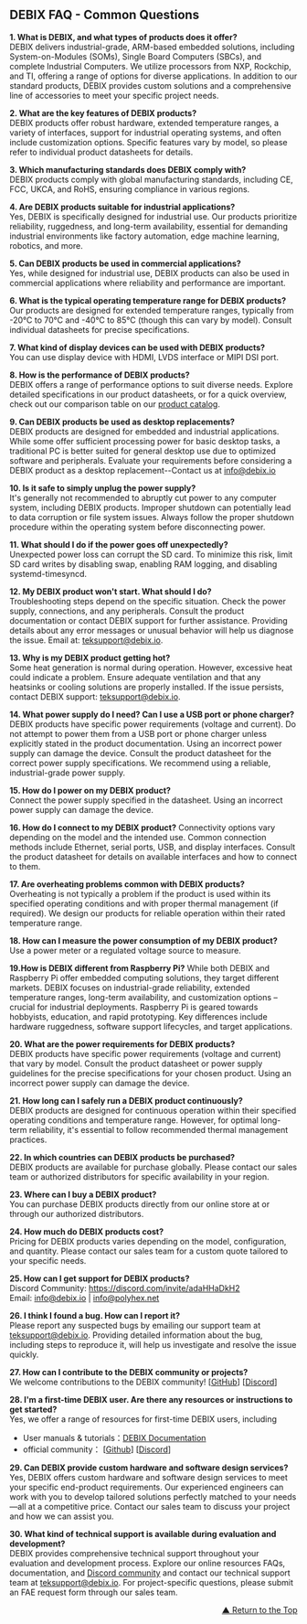 ## DEBIX FAQ - Common Questions

**1. What is DEBIX, and what types of products does it offer?**  
DEBIX delivers industrial-grade, ARM-based embedded solutions, including System-on-Modules (SOMs), Single Board Computers (SBCs), and complete Industrial Computers. We utilize processors from NXP, Rockchip, and TI, offering a range of options for diverse applications. In addition to our standard products, DEBIX provides custom solutions and a comprehensive line of accessories to meet your specific project needs.
    
**2. What are the key features of DEBIX products?**  
DEBIX products offer robust hardware, extended temperature ranges, a variety of interfaces, support for industrial operating systems, and often include customization options. Specific features vary by model, so please refer to individual product datasheets for details.
    
**3. Which manufacturing standards does DEBIX comply with?**  
DEBIX products comply with global manufacturing standards, including CE, FCC, UKCA, and RoHS, ensuring compliance in various regions.
    
**4. Are DEBIX products suitable for industrial applications?**  
Yes, DEBIX is specifically designed for industrial use. Our products prioritize reliability, ruggedness, and long-term availability, essential for demanding industrial environments like factory automation, edge machine learning, robotics, and more.
    
**5. Can DEBIX products be used in commercial applications?**   
Yes, while designed for industrial use, DEBIX products can also be used in commercial applications where reliability and performance are important.
    
**6. What is the typical operating temperature range for DEBIX products?** 
Our products are designed for extended temperature ranges, typically from -20°C to 70°C and -40°C to 85°C (though this can vary by model). Consult individual datasheets for precise specifications.
    
**7. What kind of display devices can be used with DEBIX products?**   
You can use display device with HDMI, LVDS interface or MIPI DSI port.
    

**8. How is the performance of DEBIX products?**   
DEBIX offers a range of performance options to suit diverse needs. Explore detailed specifications in our product datasheets, or for a quick overview, check out our comparison table on our [product catalog](https://debix.io///Uploads/donwnload/DEBIX_Catalog.pdf). 
    
**9. Can DEBIX products be used as desktop replacements?**   
DEBIX products are designed for embedded and industrial applications. While some offer sufficient processing power for basic desktop tasks, a traditional PC is better suited for general desktop use due to optimized software and peripherals. Evaluate your requirements before considering a DEBIX product as a desktop replacement--Contact us at info@debix.io
    
**10. Is it safe to simply unplug the power supply?**  
It's generally not recommended to abruptly cut power to any computer system, including DEBIX products. Improper shutdown can potentially lead to data corruption or file system issues. Always follow the proper shutdown procedure within the operating system before disconnecting power.
    
**11. What should I do if the power goes off unexpectedly?**  
Unexpected power loss can corrupt the SD card. To minimize this risk, limit SD card writes by disabling swap, enabling RAM logging, and disabling systemd-timesyncd.

**12. My DEBIX product won't start. What should I do?**  
Troubleshooting steps depend on the specific situation. Check the power supply, connections, and any peripherals. Consult the product documentation or contact DEBIX support for further assistance. Providing details about any error messages or unusual behavior will help us diagnose the issue. Email at: teksupport@debix.io.
 
**13. Why is my DEBIX product getting hot?**   
Some heat generation is normal during operation. However, excessive heat could indicate a problem. Ensure adequate ventilation and that any heatsinks or cooling solutions are properly installed. If the issue persists, contact DEBIX support: teksupport@debix.io.

**14. What power supply do I need? Can I use a USB port or phone charger?**  
DEBIX products have specific power requirements (voltage and current). Do not attempt to power them from a USB port or phone charger unless explicitly stated in the product documentation. Using an incorrect power supply can damage the device. Consult the product datasheet for the correct power supply specifications. We recommend using a reliable, industrial-grade power supply.
 
**15. How do I power on my DEBIX product?**  
Connect the power supply specified in the datasheet. Using an incorrect power supply can damage the device. 

**16. How do I connect to my DEBIX product?** 
Connectivity options vary depending on the model and the intended use. Common connection methods include Ethernet, serial ports, USB, and display interfaces. Consult the product datasheet for details on available interfaces and how to connect to them.
 
**17. Are overheating problems common with DEBIX products?**   
Overheating is not typically a problem if the product is used within its specified operating conditions and with proper thermal management (if required). We design our products for reliable operation within their rated temperature range.

**18. How can I measure the power consumption of my DEBIX product?**   
Use a power meter or a regulated voltage source to measure.

**19.How is DEBIX different from Raspberry Pi?**
While both DEBIX and Raspberry Pi offer embedded computing solutions, they target different markets. DEBIX focuses on industrial-grade reliability, extended temperature ranges, long-term availability, and customization options – crucial for industrial deployments. Raspberry Pi is geared towards hobbyists, education, and rapid prototyping. Key differences include hardware ruggedness, software support lifecycles, and target applications.

**20. What are the power requirements for DEBIX products?**   
DEBIX products have specific power requirements (voltage and current) that vary by model. Consult the product datasheet or power supply guidelines for the precise specifications for your chosen product. Using an incorrect power supply can damage the device.
 
**21. How long can I safely run a DEBIX product continuously?**   
DEBIX products are designed for continuous operation within their specified operating conditions and temperature range. However, for optimal long-term reliability, it's essential to follow recommended thermal management practices.

**22. In which countries can DEBIX products be purchased?**   
DEBIX products are available for purchase globally. Please contact our sales team or authorized distributors for specific availability in your region.

**23. Where can I buy a DEBIX product?**  
You can purchase DEBIX products directly from our online store at or through our authorized distributors.

**24. How much do DEBIX products cost?**   
Pricing for DEBIX products varies depending on the model, configuration, and quantity. Please contact our sales team for a custom quote tailored to your specific needs.

**25. How can I get support for DEBIX products?**   
Discord Community: https://discord.com/invite/adaHHaDkH2  
Email: info@debix.io | info@polyhex.net


**26. I think I found a bug. How can I report it?**   
Please report any suspected bugs by emailing our support team at teksupport@debix.io. Providing detailed information about the bug, including steps to reproduce it, will help us investigate and resolve the issue quickly.


**27. How can I contribute to the DEBIX community or projects?**  
We welcome contributions to the DEBIX community!
[[GitHub](http://github.com/9278978/debix-kernel)] 
[[Discord](https://discord.com/invite/adaHHaDkH2)] 

**28. I'm a first-time DEBIX user. Are there any resources or instructions to get started?**  
Yes, we offer a range of resources for first-time DEBIX users, including 
- User manuals & tutorials：[DEBIX Documentation](https://debix.io/Document/manual.html)
- official community：
[[Github](http://github.com/9278978/debix-kernel)] [[Discord](https://discord.com/invite/adaHHaDkH2)]

**29. Can DEBIX provide custom hardware and software design services?**   
Yes, DEBIX offers custom hardware and software design services to meet your specific end-product requirements. Our experienced engineers can work with you to develop tailored solutions perfectly matched to your needs—all at a competitive price. Contact our sales team to discuss your project and how we can assist you.

**30. What kind of technical support is available during evaluation and development?**   
DEBIX provides comprehensive technical support throughout your evaluation and development process. Explore our online resources FAQs, documentation, and [Discord community](https://discord.com/invite/adaHHaDkH2) and contact our technical support team at teksupport@debix.io. For project-specific questions, please submit an FAE request form through our sales team.

 
<div align="right">  

[▲ Return to the Top](#debix-faq---common-questions)
</div>
